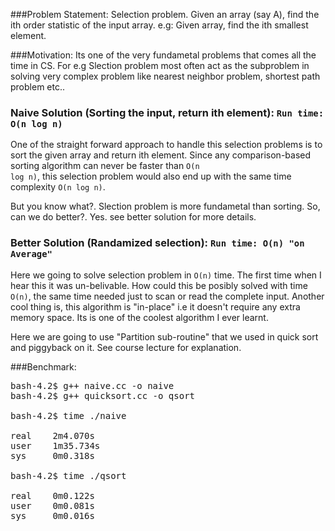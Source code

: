 ###Problem Statement:
Selection problem. Given an array (say A), find the ith order statistic of the input array.
e.g: Given array, find the ith smallest element.

###Motivation:
Its one of the very fundametal problems that comes all the time in CS. For e.g Slection problem most often act as the subproblem in solving very complex problem like nearest neighbor problem, shortest path problem etc..

### Naive Solution (Sorting the input, return ith element): `Run time: O(n log n)`

One of the straight forward approach to handle this selection problems is to sort the given array and return ith element.
Since any comparison-based sorting algorithm can never be faster than <code>O(n log n)</code>, this selection problem would also end up with the same time complexity <code>O(n log n)</code>.

But you know what?. Slection problem is more fundametal than sorting. So, can we do better?. Yes. see better solution for more details.


### Better Solution (Randamized selection): `Run time: O(n) "on Average"`

Here we going to solve selection problem in <code>O(n)</code> time. The first time when I hear this it was un-belivable. How could this be posibly solved with time <code>O(n)</code>, the same time needed just to scan or read the complete input. Another cool thing is, this algorithm is "in-place" i.e it doesn't require any extra memory space. Its is one of the coolest algorithm I ever learnt.

Here we are going to use "Partition sub-routine" that we used in quick sort and piggyback on it. See course lecture for explanation.

###Benchmark:
<pre>
bash-4.2$ g++ naive.cc -o naive
bash-4.2$ g++ quicksort.cc -o qsort

bash-4.2$ time ./naive

real    2m4.070s
user    1m35.734s
sys     0m0.318s

bash-4.2$ time ./qsort 

real    0m0.122s
user    0m0.081s
sys     0m0.016s
</pre>
